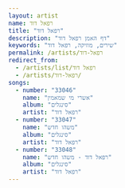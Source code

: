 ```yaml
---
layout: artist
name: רפאל דוד
title: "רפאל דוד"
description: "דף האמן רפאל דוד"
keywords: "שירים, מוזיקה, רפאל דוד"
permalink: /artists/רפאל-דוד
redirect_from:
  - /artists/list/רפאל דוד
  - /artists/רפאל-דוד/
songs:
  - number: "33046"
    name: "אשרי מי שמאמין"
    album: "סינגלים"
    artist: "רפאל דוד"
  - number: "33047"
    name: "משהו חדש"
    album: "סינגלים"
    artist: "רפאל דוד"
  - number: "33048"
    name: "רפאל דוד - משהו חדש"
    album: "סינגלים"
    artist: "רפאל דוד"
---
```

